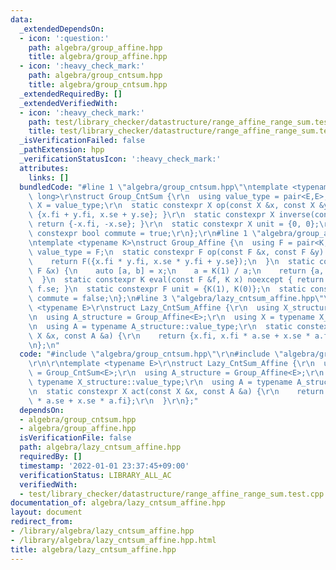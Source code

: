```yaml
---
data:
  _extendedDependsOn:
  - icon: ':question:'
    path: algebra/group_affine.hpp
    title: algebra/group_affine.hpp
  - icon: ':heavy_check_mark:'
    path: algebra/group_cntsum.hpp
    title: algebra/group_cntsum.hpp
  _extendedRequiredBy: []
  _extendedVerifiedWith:
  - icon: ':heavy_check_mark:'
    path: test/library_checker/datastructure/range_affine_range_sum.test.cpp
    title: test/library_checker/datastructure/range_affine_range_sum.test.cpp
  _isVerificationFailed: false
  _pathExtension: hpp
  _verificationStatusIcon: ':heavy_check_mark:'
  attributes:
    links: []
  bundledCode: "#line 1 \"algebra/group_cntsum.hpp\"\ntemplate <typename E = long\
    \ long>\r\nstruct Group_CntSum {\r\n  using value_type = pair<E,E>;\r\n  using\
    \ X = value_type;\r\n  static constexpr X op(const X &x, const X &y) { return\
    \ {x.fi + y.fi, x.se + y.se}; }\r\n  static constexpr X inverse(const X &x) {\
    \ return {-x.fi, -x.se}; }\r\n  static constexpr X unit = {0, 0};\r\n  static\
    \ constexpr bool commute = true;\r\n};\r\n#line 1 \"algebra/group_affine.hpp\"\
    \ntemplate <typename K>\nstruct Group_Affine {\n  using F = pair<K, K>;\n  using\
    \ value_type = F;\n  static constexpr F op(const F &x, const F &y) noexcept {\n\
    \    return F({x.fi * y.fi, x.se * y.fi + y.se});\n  }\n  static constexpr F inverse(const\
    \ F &x) {\n    auto [a, b] = x;\n    a = K(1) / a;\n    return {a, a * (-b)};\n\
    \  }\n  static constexpr K eval(const F &f, K x) noexcept { return f.fi * x +\
    \ f.se; }\n  static constexpr F unit = {K(1), K(0)};\n  static constexpr bool\
    \ commute = false;\n};\n#line 3 \"algebra/lazy_cntsum_affine.hpp\"\n\r\ntemplate\
    \ <typename E>\r\nstruct Lazy_CntSum_Affine {\r\n  using X_structure = Group_CntSum<E>;\r\
    \n  using A_structure = Group_Affine<E>;\r\n  using X = typename X_structure::value_type;\r\
    \n  using A = typename A_structure::value_type;\r\n  static constexpr X act(const\
    \ X &x, const A &a) {\r\n    return {x.fi, x.fi * a.se + x.se * a.fi};\r\n  }\r\
    \n};\n"
  code: "#include \"algebra/group_cntsum.hpp\"\r\n#include \"algebra/group_affine.hpp\"\
    \r\n\r\ntemplate <typename E>\r\nstruct Lazy_CntSum_Affine {\r\n  using X_structure\
    \ = Group_CntSum<E>;\r\n  using A_structure = Group_Affine<E>;\r\n  using X =\
    \ typename X_structure::value_type;\r\n  using A = typename A_structure::value_type;\r\
    \n  static constexpr X act(const X &x, const A &a) {\r\n    return {x.fi, x.fi\
    \ * a.se + x.se * a.fi};\r\n  }\r\n};"
  dependsOn:
  - algebra/group_cntsum.hpp
  - algebra/group_affine.hpp
  isVerificationFile: false
  path: algebra/lazy_cntsum_affine.hpp
  requiredBy: []
  timestamp: '2022-01-01 23:37:45+09:00'
  verificationStatus: LIBRARY_ALL_AC
  verifiedWith:
  - test/library_checker/datastructure/range_affine_range_sum.test.cpp
documentation_of: algebra/lazy_cntsum_affine.hpp
layout: document
redirect_from:
- /library/algebra/lazy_cntsum_affine.hpp
- /library/algebra/lazy_cntsum_affine.hpp.html
title: algebra/lazy_cntsum_affine.hpp
---
```

